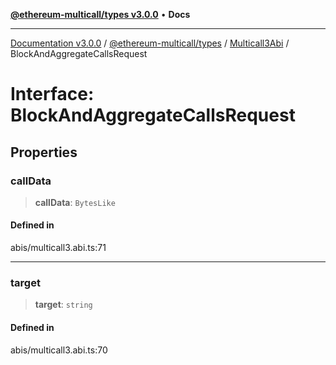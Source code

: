 [**@ethereum-multicall/types v3.0.0**](../../../README.md) • **Docs**

***

[Documentation v3.0.0](../../../../../packages.md) / [@ethereum-multicall/types](../../../README.md) / [Multicall3Abi](../README.md) / BlockAndAggregateCallsRequest

# Interface: BlockAndAggregateCallsRequest

## Properties

### callData

> **callData**: `BytesLike`

#### Defined in

abis/multicall3.abi.ts:71

***

### target

> **target**: `string`

#### Defined in

abis/multicall3.abi.ts:70
